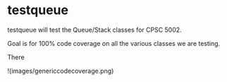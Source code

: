# testqueue
testqueue will test the Queue/Stack classes for CPSC 5002.

Goal is for 100% code coverage on all the various classes we are testing.

There 


!(images/genericcodecoverage.png)
